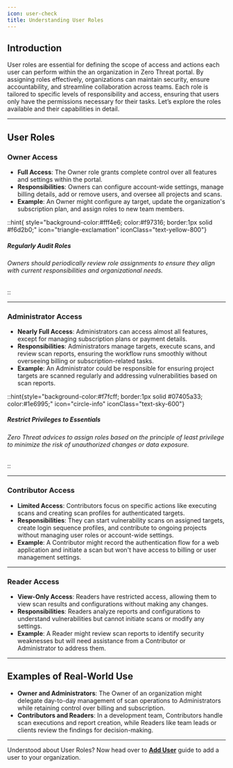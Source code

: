```yaml
---
icon: user-check
title: Understanding User Roles
---
```


## Introduction

User roles are essential for defining the scope of access and actions each user can perform within the an organization in Zero Threat portal. By assigning roles effectively, organizations can maintain security, ensure accountability, and streamline collaboration across teams. Each role is tailored to specific levels of responsibility and access, ensuring that users only have the permissions necessary for their tasks. Let’s explore the roles available and their capabilities in detail.

---

## User Roles

### Owner Access

- **Full Access**: The Owner role grants complete control over all features and settings within the portal.
- **Responsibilities**: Owners can configure account-wide settings, manage billing details, add or remove users, and oversee all projects and scans.
- **Example**: An Owner might configure ay target, update the organization's subscription plan, and assign roles to new team members.

::hint{ style="background-color:#fff4e6; color:#f97316; border:1px solid #f6d2b0;" icon="triangle-exclamation" iconClass="text-yellow-800"}

##### **Regularly Audit Roles**

###### Owners should periodically review role assignments to ensure they align with current responsibilities and organizational needs.

::

---

### Administrator Access

- **Nearly Full Access**: Administrators can access almost all features, except for managing subscription plans or payment details.
- **Responsibilities**: Administrators manage targets, execute scans, and review scan reports, ensuring the workflow runs smoothly without overseeing billing or subscription-related tasks.
- **Example**: An Administrator could be responsible for ensuring project targets are scanned regularly and addressing vulnerabilities based on scan reports.

::hint{style="background-color:#f7fcff; border:1px solid #07405a33; color:#1e6995;" icon="circle-info" iconClass="text-sky-600"}

##### **Restrict Privileges to Essentials**

###### Zero Threat advices to assign roles based on the principle of least privilege to minimize the risk of unauthorized changes or data exposure.

::

---

### Contributor Access

- **Limited Access**: Contributors focus on specific actions like executing scans and creating scan profiles for authenticated targets.
- **Responsibilities**: They can start vulnerability scans on assigned targets, create login sequence profiles, and contribute to ongoing projects without managing user roles or account-wide settings.
- **Example**: A Contributor might record the authentication flow for a web application and initiate a scan but won't have access to billing or user management settings.

---

### Reader Access

- **View-Only Access**: Readers have restricted access, allowing them to view scan results and configurations without making any changes.
- **Responsibilities**: Readers analyze reports and configurations to understand vulnerabilities but cannot initiate scans or modify any settings.
- **Example**: A Reader might review scan reports to identify security weaknesses but will need assistance from a Contributor or Administrator to address them.

---

## Examples of Real-World Use

- **Owner and Administrators**: The Owner of an organization might delegate day-to-day management of scan operations to Administrators while retaining control over billing and subscription.
- **Contributors and Readers**: In a development team, Contributors handle scan executions and report creation, while Readers like team leads or clients review the findings for decision-making.

---

Understood about User Roles? Now head over to [**Add User**](add-user.md 'mention') guide to add a user to your organization.
